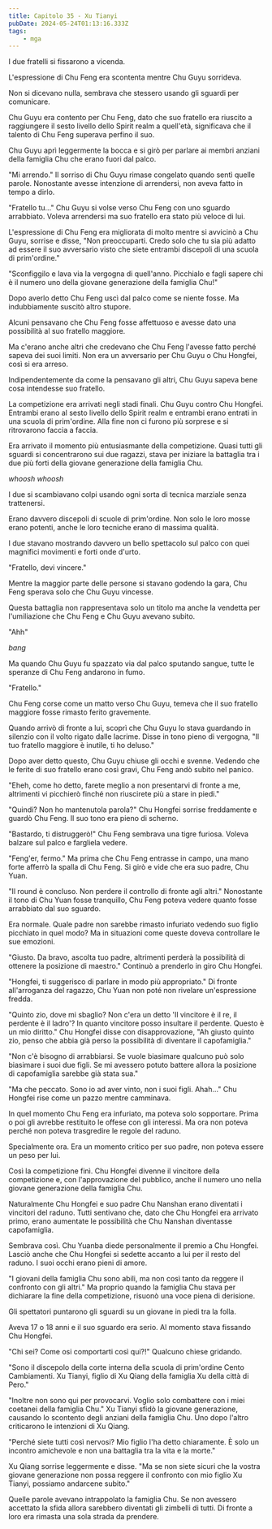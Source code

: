 ```yaml
---
title: Capitolo 35 - Xu Tianyi
pubDate: 2024-05-24T01:13:16.333Z
tags:
    - mga
---
```



I due fratelli si fissarono a vicenda.


L'espressione di Chu Feng era scontenta mentre Chu Guyu sorrideva.


Non si dicevano nulla, sembrava che stessero usando gli sguardi per comunicare.


Chu Guyu era contento per Chu Feng, dato che suo fratello era riuscito a raggiungere il sesto livello dello Spirit realm a quell'età, significava che il talento di Chu Feng superava perfino il suo.


Chu Guyu aprì leggermente la bocca e si girò per parlare ai membri anziani della famiglia Chu che erano fuori dal palco.


"Mi arrendo." Il sorriso di Chu Guyu rimase congelato quando sentì quelle parole. Nonostante avesse intenzione di arrendersi, non aveva fatto in tempo a dirlo.


"Fratello tu..." Chu Guyu si volse verso Chu Feng con uno sguardo arrabbiato. Voleva arrendersi ma suo fratello era stato più veloce di lui.


L'espressione di Chu Feng era migliorata di molto mentre si avvicinò a Chu Guyu, sorrise e disse, "Non preoccuparti. Credo solo che tu sia più adatto ad essere il suo avversario visto che siete entrambi discepoli di una scuola di prim'ordine."


"Sconfiggilo e lava via la vergogna di quell'anno. Picchialo e fagli sapere chi è il numero uno della giovane generazione della famiglia Chu!"


Dopo averlo detto Chu Feng uscì dal palco come se niente fosse. Ma indubbiamente suscitò altro stupore.


Alcuni pensavano che Chu Feng fosse affettuoso e avesse dato una possibilità al suo fratello maggiore.


Ma c'erano anche altri che credevano che Chu Feng l'avesse fatto perché sapeva dei suoi limiti. Non era un avversario per Chu Guyu o Chu Hongfei, così si era arreso.


Indipendentemente da come la pensavano gli altri, Chu Guyu sapeva bene cosa intendesse suo fratello.


La competizione era arrivati negli stadi finali. Chu Guyu contro Chu Hongfei. Entrambi erano al sesto livello dello Spirit realm e entrambi erano entrati in una scuola di prim'ordine. Alla fine non ci furono più sorprese e si ritrovarono faccia a faccia.


Era arrivato il momento più entusiasmante della competizione. Quasi tutti gli sguardi si concentrarono sui due ragazzi, stava per iniziare la battaglia tra i due più forti della giovane generazione della famiglia Chu.


*whoosh whoosh*


I due si scambiavano colpi usando ogni sorta di tecnica marziale senza trattenersi.


Erano davvero discepoli di scuole di prim'ordine. Non solo le loro mosse erano potenti, anche le loro tecniche erano di massima qualità.


I due stavano mostrando davvero un bello spettacolo sul palco con quei magnifici movimenti e forti onde d'urto.


"Fratello, devi vincere."


Mentre la maggior parte delle persone si stavano godendo la gara, Chu Feng sperava solo che Chu Guyu vincesse.


Questa battaglia non rappresentava solo un titolo ma anche la vendetta per l'umiliazione che Chu Feng e Chu Guyu avevano subito.


"Ahh"


*bang*


Ma quando Chu Guyu fu spazzato via dal palco sputando sangue, tutte le speranze di Chu Feng andarono in fumo.


"Fratello."


Chu Feng corse come un matto verso Chu Guyu, temeva che il suo fratello maggiore fosse rimasto ferito gravemente.


Quando arrivò di fronte a lui, scoprì che Chu Guyu lo stava guardando in silenzio con il volto rigato dalle lacrime. Disse in tono pieno di vergogna, "Il tuo fratello maggiore è inutile, ti ho deluso."


Dopo aver detto questo, Chu Guyu chiuse gli occhi e svenne. Vedendo che le ferite di suo fratello erano così gravi, Chu Feng andò subito nel panico.


"Eheh, come ho detto, farete meglio a non presentarvi di fronte a me, altrimenti vi picchierò finché non riuscirete più a stare in piedi."


"Quindi? Non ho mantenutola parola?" Chu Hongfei sorrise freddamente e guardò Chu Feng.
Il suo tono era pieno di scherno.


"Bastardo, ti distruggerò!" Chu Feng sembrava una tigre furiosa. Voleva balzare sul palco e fargliela vedere.


"Feng'er, fermo." Ma prima che Chu Feng entrasse in campo, una mano forte afferrò la spalla di Chu Feng. Si girò e vide che era suo padre, Chu Yuan.


"Il round è concluso. Non perdere il controllo di fronte agli altri." Nonostante il tono di Chu Yuan fosse tranquillo, Chu Feng poteva vedere quanto fosse arrabbiato dal suo sguardo.


Era normale. Quale padre non sarebbe rimasto infuriato vedendo suo figlio picchiato in quel modo?
Ma in situazioni come queste doveva controllare le sue emozioni.


"Giusto. Da bravo, ascolta tuo padre, altrimenti perderà la possibilità di ottenere la posizione di maestro." Continuò a prenderlo in giro Chu Hongfei.


"Hongfei, ti suggerisco di parlare in modo più appropriato." Di fronte all'arroganza del ragazzo, Chu Yuan non poté non rivelare un'espressione fredda.


"Quinto zio, dove mi sbaglio? Non c'era un detto 'Il vincitore è il re, il perdente è il ladro'? In quanto vincitore posso insultare il perdente. Questo è un mio diritto." Chu Hongfei disse con disapprovazione, "Ah giusto quinto zio, penso che abbia già perso la possibilità di diventare il capofamiglia."


"Non c'è bisogno di arrabbiarsi. Se vuole biasimare qualcuno può solo biasimare i suoi due figli. Se mi avessero potuto battere allora la posizione di capofamiglia sarebbe già stata sua."


"Ma che peccato. Sono io ad aver vinto, non i suoi figli. Ahah..." Chu Hongfei rise come un pazzo mentre camminava.


In quel momento Chu Feng era infuriato, ma poteva solo sopportare. Prima o poi gli avrebbe restituito le offese con gli interessi. Ma ora non poteva perché non poteva trasgredire le regole del raduno.


Specialmente ora. Era un momento critico per suo padre, non poteva essere un peso per lui.


Così la competizione finì. Chu Hongfei divenne il vincitore della competizione e, con l'approvazione del pubblico, anche il numero uno nella giovane generazione della famiglia Chu.


Naturalmente Chu Hongfei e suo padre Chu Nanshan erano diventati i vincitori del raduno.
Tutti sentivano che, dato che Chu Hongfei era arrivato primo, erano aumentate le possibilità che Chu Nanshan diventasse capofamiglia.


Sembrava così. Chu Yuanba diede personalmente il premio a Chu Hongfei. Lasciò anche che Chu Hongfei si sedette accanto a lui per il resto del raduno. I suoi occhi erano pieni di amore.


"I giovani della famiglia Chu sono abili, ma non così tanto da reggere il confronto con gli altri."
Ma proprio quando la famiglia Chu stava per dichiarare la fine della competizione, risuonò una voce piena di derisione.


Gli spettatori puntarono gli sguardi su un giovane in piedi tra la folla.


Aveva 17 o 18 anni e il suo sguardo era serio. Al momento stava fissando Chu Hongfei.


"Chi sei? Come osi comportarti così qui?!" Qualcuno chiese gridando.


"Sono il discepolo della corte interna della scuola di prim'ordine Cento Cambiamenti. Xu Tianyi, figlio di Xu Qiang della famiglia Xu della città di Pero."


"Inoltre non sono qui per provocarvi. Voglio solo combattere con i miei coetanei della famiglia Chu." Xu Tianyi sfidò la giovane generazione, causando lo scontento degli anziani della famiglia Chu. Uno dopo l'altro criticarono le intenzioni di Xu Qiang.


"Perché siete tutti così nervosi? Mio figlio l'ha detto chiaramente. È solo un incontro amichevole e non una battaglia tra la vita e la morte."


Xu Qiang sorrise leggermente e disse. "Ma se non siete sicuri che la vostra giovane generazione non possa reggere il confronto con mio figlio Xu Tianyi, possiamo andarcene subito."


Quelle parole avevano intrappolato la famiglia Chu. Se non avessero accettato la sfida allora sarebbero diventati gli zimbelli di tutti. Di fronte a loro era rimasta una sola strada da prendere.



